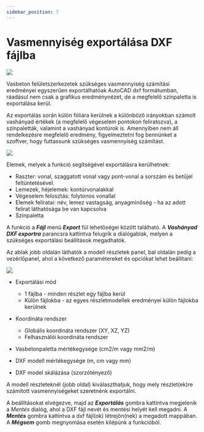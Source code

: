 ```yaml
---
sidebar_position: 7
---
```

# Vasmennyiség exportálása DXF fájlba

<!-- wp:image {"align":"center","id":7589,"width":599,"height":351,"sizeSlug":"full","linkDestination":"media"} -->

[![](https://consteelsoftware.com/wp-content/uploads/2021/04/3-6-export-DXF-.jpg)](./img/wp-content-uploads-2021-04-3-6-export-DXF-.jpg)

<!-- /wp:image -->

<!-- wp:paragraph -->

Vasbeton felületszerkezetek szükséges vasmennyiség számítási eredményei egyszerűen exportálhatóak AutoCAD dxf formátumban, ráadásul nem csak a grafikus eredménynézet, de a megfelelő színpaletta is exportálása kerül.

<!-- /wp:paragraph -->

<!-- wp:paragraph -->

Az exportálás során külön fóliára kerülnek a különböző irányokban számolt vashányad értékek (a megfelelő végeselem pontokon feliratozva), a színpaletták, valamint a vashányad kontúrok is. Amennyiben nem áll rendelkezésre megfelelő eredmény, figyelmeztetni fog bennünket a szoftver, hogy futtassunk szükséges vasmennyiség számítást.

<!-- /wp:paragraph -->

<!-- wp:image {"align":"right","id":32443,"width":304,"height":215,"sizeSlug":"full","linkDestination":"media"} -->

[![](https://consteelsoftware.com/wp-content/uploads/2022/02/Fajl_export_dxf.png)](./img/wp-content-uploads-2022-02-Fajl_export_dxf.png)

<!-- /wp:image -->

<!-- wp:paragraph -->

Elemek, melyek a funkció segítségével exportálásra kerülhetnek:

<!-- /wp:paragraph -->

<!-- wp:list -->

- Raszter: vonal, szaggatott vonal vagy pont-vonal a sorszám és betűjel feltüntetésével.
- Lemezek, héjelemek: kontúrvonalakkal
- Végeselem felosztás: folytonos vonallal
- Elemek feliratai: név, lemez vastagság, anyagminőség - ha az adott felirat láthatósága be van kapcsolva
- Színpaletta

<!-- /wp:list -->

<!-- wp:paragraph -->

A funkció a _**Fájl**_ menü _**Export**_ fül lehetőségei között található. A _**Vashányad DXF exportra**_ parancsra kattintva felugrik a dialógablak, melyen a szükséges exportálási beállítások megadhatók.

<!-- /wp:paragraph -->

<!-- wp:paragraph -->

Az ablak jobb oldalán láthatók a modell részletek panel, bal oldalán pedig a vezérlőpanel, ahol a következő paramétereket és opciókat lehet beállítani:

<!-- /wp:paragraph -->

<!-- wp:image {"align":"right","id":32450,"width":503,"height":323,"sizeSlug":"full","linkDestination":"media"} -->

[![](https://consteelsoftware.com/wp-content/uploads/2022/02/dxf_export.png)](./img/wp-content-uploads-2022-02-dxf_export.png)

<!-- /wp:image -->

<!-- wp:list -->

- Exportálási mód

  - 1 fájlba - minden részlet egy fájlba kerül
  - Külön fájlokba - az egyes részletmodellek eredményei külön fájlokba kerülnek

- Koordináta rendszer

  - Globális koordináta rendszer (XY, XZ, YZ)
  - Felhasználói koordináta rendszer

- Vasbetonpaletta mértékegysége (cm2/m vagy mm2/m)

- DXF modell mértékegysége (m, cm vagy mm)

- DXF model skálázása (szorzótényező)

<!-- /wp:list -->

<!-- wp:paragraph -->

A modell részleteknél (jobb oldal) kiválaszthatjuk, hogy mely részlet(ek)re számított vasmennyiségeket szeretnénk exportálni.

<!-- /wp:paragraph -->

<!-- wp:paragraph -->

A beállításokat elvégezve, majd az _**Exportálás**_ gombra kattintva megjelenik a _Mentés_ dialóg, ahol a DXF fájl nevét és mentési helyét kell megadni. A _**Mentés**_ gombra kattintva a dxf fájl(ok) létrejön(nek) a megadott mappában. A _**Mégsem**_ gomb megnyomása esetén kilépünk a funkcióból.

<!-- /wp:paragraph -->

